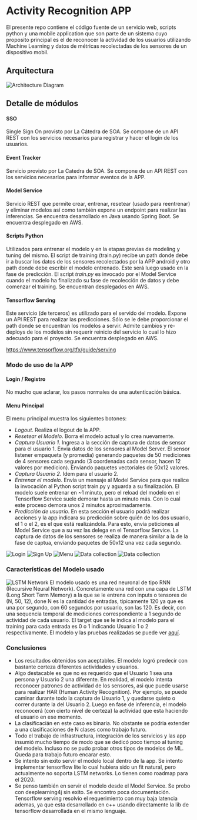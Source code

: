 # Activity Recognition APP

El presente repo contiene el código fuente de un servicio web, scripts python y una mobile application 
que son parte de un sistema cuyo proposito principal es el de reconocer la actividad de los usuarios 
utilizando Machine Learning y datos de métricas recolectadas de los sensores de un dispositivo mobil.

## Arquitectura
![Architecture Diagram](DOC/activity-recgnition-architecture.png)

## Detalle de módulos

#### SSO
Single Sign On provisto por La Cátedra de SOA. Se compone de un API REST con los servicios necesarios para registrar y hacer el login de los usuarios.

#### Event Tracker
Servicio provisto por La Catedra de SOA. Se compone de un API REST con los servicios necesarios para informar eventos de la APP.

#### Model Service
Servicio REST que permite crear, entrenar, resetear (usado para reentrenar) y eliminar modelos así como también expone un endpoint para realizar las inferencias.
Se encuentra desarrollado en Java usando Spring Boot.
Se encuentra desplegado en AWS.

#### Scripts Python
Utilizados para entrenar el modelo y en la etapas previas de modeling y tuning del mismo. 
El script de training (train.py) recibe un path donde debe ir a buscar los datos de los sensores 
recolectados por la APP android y otro path donde debe escribir el modelo entrenado. Este será luego 
usado en la fase de predicción.
El script *train.py* es invocado por el Model Service cuando el modelo ha finalizado su fase de 
recolección de datos y debe comenzar el training.
Se encuentran desplegados en AWS.


#### Tensorflow Serving 
Este servicio (de terceros) es utilizado para el servido del modelo. 
Expone un API REST para realizar las predicciones. Sólo se le debe proporcionar el path donde se 
encuentran los modelos a servir. Admite cambios y re-deploys de los modelos sin requerir reinicio 
del servicio lo cual lo hizo adecuado para el proyecto. 
Se encuentra desplegado en AWS.

https://www.tensorflow.org/tfx/guide/serving

### Modo de uso de la APP

#### Login / Registro
No mucho que aclarar, los pasos normales de una autenticación básica.

#### Menu Principal
El menu principal muestra los siguientes botones:
* *Logout*. Realiza el logout de la APP. 
* *Resetear el Modelo*. Borra el modelo actual y lo crea nuevamente. 
* *Captura Usuario 1*. Ingresa a la sección de captura de datos de sensor para el usuario 1. 
Envia datos de los sensores al Model Server. El sensor listener empaqueta (y promedia) generando 
paquetes de 50 mediciones de 4 sensores cada segundo (3 coordenadas cada sensor, hacen 12 valores por medicion). 
Enviando paquetes vectoriales de 50x12 valores.   
* *Captura Usuario 2*. Idem para el usuario 2.
* *Entrenar el modelo*. Envía un mensaje al Model Service para que realice la invocación al Python 
script train.py y aguarda a su finalización. El modelo suele entrenar en ~1 minuto, pero el reload 
del modelo en el Tensorflow Service suele demorar hasta un minuto más. Con lo cual este proceso 
demora unos 2 minutos aproximadamente.
* *Predicción de usuario*. En esta sección el usuario podrá realizar acciones y la app indicara su 
predicción sobre quién de los dos usuario, el 1 o el 2, es el que está realizándola. 
Para esto, envía peticiones al Model Service que a su vez las delega en el Tensorflow Service. 
La captura de datos de los sensores se realiza de manera similar a la de la fase de captua, 
enviando paquetes de 50x12 una vez cada segundo.

![Login](DOC/login.jpeg)
![Sign Up](DOC/signup.jpeg)
![Menu](DOC/menu.jpeg)
![Data collection](DOC/data-collection.jpeg)
![Data collection](DOC/inference.jpeg)


### Características del Modelo usado
![LSTM Network](DOC/LSTM.png)
El modelo usado es una red neuronal de tipo RNN (Recursive Neural Network). Concretamente una red 
con una capa de LSTM (Long Short Term Memory) a la que se le entrena con inputs o tensores de (N, 50, 12),
done N es la cantidad de entradas, tipicamente 120 ya que es una por segundo, con 60 segundos por usuario, son las 
120. Es decir, con una sequencia temporal de mediciones correspondiente a 1 segundo de actividad de 
cada usuario. 
El target que se le indica al modelo para el training para cada entrada es 0 o 1 indicando Usuario 
1 o 2 respectivamente. El modelo y las pruebas realizadas se puede ver [aquí](/CODIGO/models/modeling.ipynb). 


### Conclusiones
* Los resultados obtenidos son aceptables. El modelo logró predecir con bastante certeza diferentes actividades y usuarios.
* Algo destacable es que no es requerido que el Usuario 1 sea una persona y Usuario 2 una diferente. En realidad, el modelo intenta reconocer patrones de actividad de 
los sensores, asi que puede usarse para realizar HAR (Human Activity Recognition). 
Por ejemplo, se puede caminar durante todo la captura de Usuario 1, y quedarse quieto o correr durante la del Usuario 2. 
Luego en fase de inferencia, el modelo reconocerá (con cierto nivel de certeza) la actividad que esta haciendo el usuario en ese momento. 
* La clasificacián en este caso es binaria. No obstante se podria extender a una clasificaciones de N clases como trabajo futuro.
* Todo el trabajo de infrastructura, integración de los servicios y las app insumió mucho tiempo de modo que 
se dedicó poco tiempo al tuning del modelo. Incluso no se pudo probar otros tipos de modelos de ML. Queda para trabajo futuro encarar esto.
* Se intento sin exito servir el modelo local dentro de la app. Se intento implementar tensorflow lite
lo cual hubiera sido un fit natural, pero actualmente no soporta LSTM networks. Lo tienen como roadmap para el 2020.
* Se penso también en servir el modelo desde el Model Service. Se probo con deeplearning4j sin exito. Se encontro poca documentación. 
Tensorflow serving resolvio el requerimiento con muy baja latencia ademas, ya que esta desarrollado en c++ usando directamente 
la lib de tensorflow desarrollada en el mismo lenguaje. 




























